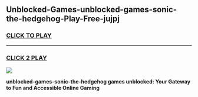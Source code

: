 
## Unblocked-Games-unblocked-games-sonic-the-hedgehog-Play-Free-jujpj
<h3>
<a href="https://premium76.site?title=unblocked-games-sonic-the-hedgehog&ref=09A">CLICK TO PLAY</a></h3>
<hr>

<h3>
<a href="https://premium76.site?title=unblocked-games-sonic-the-hedgehog&ref=09A">CLICK 2 PLAY</a>
  
</h3>

<a href="https://premium76.site?title=unblocked-games-sonic-the-hedgehog&ref=09A"><img src="https://clearcache.store/games.png"></a>


**unblocked-games-sonic-the-hedgehog games unblocked: Your Gateway to Fun and Accessible Online Gaming**

